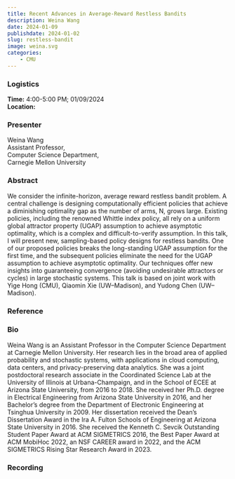 ```yaml
---
title: Recent Advances in Average-Reward Restless Bandits
description: Weina Wang
date: 2024-01-09
publishdate: 2024-01-02
slug: restless-bandit
image: weina.svg
categories:
    - CMU
---
```


### Logistics
<p>
    <strong> Time:</strong> 4:00-5:00 PM; 01/09/2024<br>
    <strong> Location:</strong>
</p>

### Presenter
<p>
    Weina Wang<br>
    Assistant Professor,<br>
    Computer Science Department,<br>
    Carnegie Mellon University<br>
</p>

### Abstract
<p>
    We consider the infinite-horizon, average reward restless bandit problem.  A central challenge is designing computationally efficient policies that achieve a diminishing optimality gap as the number of arms, N, grows large.  Existing policies, including the renowned Whittle index policy, all rely on a uniform global attractor property (UGAP) assumption to achieve asymptotic optimality, which is a complex and difficult-to-verify assumption.  In this talk, I will present new, sampling-based policy designs for restless bandits.  One of our proposed policies breaks the long-standing UGAP assumption for the first time, and the subsequent policies eliminate the need for the UGAP assumption to achieve asymptotic optimality.  Our techniques offer new insights into guaranteeing convergence (avoiding undesirable attractors or cycles) in large stochastic systems.  This talk is based on joint work with Yige Hong (CMU), Qiaomin Xie (UW–Madison), and Yudong Chen (UW–Madison).
</p>

### Reference
<p>
</p>

### Bio
<p>
    Weina Wang is an Assistant Professor in the Computer Science Department at Carnegie Mellon University. Her research lies in the broad area of applied probability and stochastic systems, with applications in cloud computing, data centers, and privacy-preserving data analytics. She was a joint postdoctoral research associate in the Coordinated Science Lab at the University of Illinois at Urbana-Champaign, and in the School of ECEE at Arizona State University, from 2016 to 2018. She received her Ph.D. degree in Electrical Engineering from Arizona State University in 2016, and her Bachelor’s degree from the Department of Electronic Engineering at Tsinghua University in 2009. Her dissertation received the Dean’s Dissertation Award in the Ira A. Fulton Schools of Engineering at Arizona State University in 2016. She received the Kenneth C. Sevcik Outstanding Student Paper Award at ACM SIGMETRICS 2016, the Best Paper Award at ACM MobiHoc 2022, an NSF CAREER award in 2022, and the ACM SIGMETRICS Rising Star Research Award in 2023.
</p>

### Recording
<p>
</p>